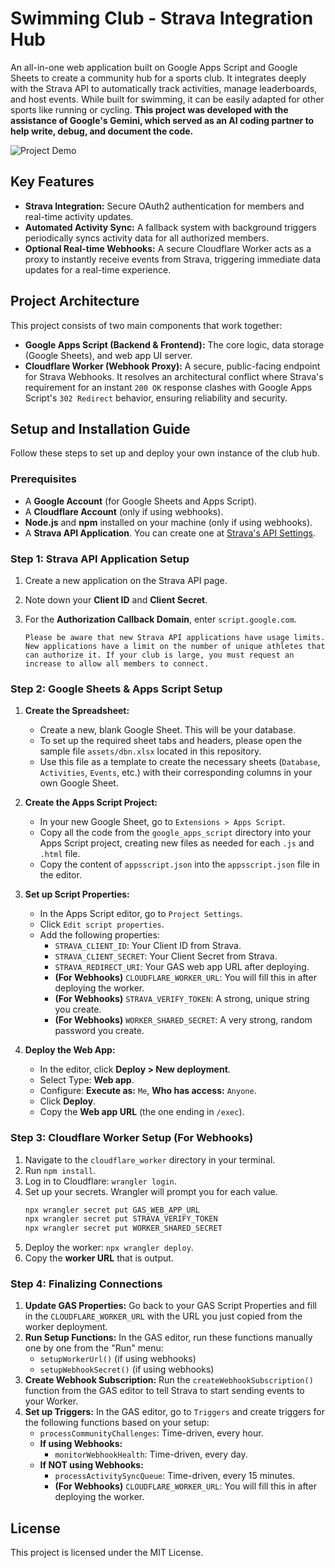 # Swimming Club - Strava Integration Hub

An all-in-one web application built on Google Apps Script and Google Sheets to create a community hub for a sports club. It integrates deeply with the Strava API to automatically track activities, manage leaderboards, and host events. While built for swimming, it can be easily adapted for other sports like running or cycling. **This project was developed with the assistance of Google's Gemini, which served as an AI coding partner to help write, debug, and document the code.**


![Project Demo](./assets/project-demo.gif)


## Key Features

- **Strava Integration:** Secure OAuth2 authentication for members and real-time activity updates.
- **Automated Activity Sync:** A fallback system with background triggers periodically syncs activity data for all authorized members.
- **Optional Real-time Webhooks:** A secure Cloudflare Worker acts as a proxy to instantly receive events from Strava, triggering immediate data updates for a real-time experience.


## Project Architecture

This project consists of two main components that work together:

- **Google Apps Script (Backend & Frontend):** The core logic, data storage (Google Sheets), and web app UI server.
- **Cloudflare Worker (Webhook Proxy):** A secure, public-facing endpoint for Strava Webhooks. It resolves an architectural conflict where Strava's requirement for an instant `200 OK` response clashes with Google Apps Script's `302 Redirect` behavior, ensuring reliability and security.



## Setup and Installation Guide

Follow these steps to set up and deploy your own instance of the club hub.

### Prerequisites

* A **Google Account** (for Google Sheets and Apps Script).
* A **Cloudflare Account** (only if using webhooks).
* **Node.js** and **npm** installed on your machine (only if using webhooks).
* A **Strava API Application**. You can create one at [Strava's API Settings](https://www.strava.com/settings/api).

### Step 1: Strava API Application Setup



1.  Create a new application on the Strava API page.
2.  Note down your **Client ID** and **Client Secret**.
3.  For the **Authorization Callback Domain**, enter `script.google.com`.

    ```
    Please be aware that new Strava API applications have usage limits. New applications have a limit on the number of unique athletes that can authorize it. If your club is large, you must request an increase to allow all members to connect.
    ```

### Step 2: Google Sheets & Apps Script Setup

1.  **Create the Spreadsheet:**
    * Create a new, blank Google Sheet. This will be your database.
    * To set up the required sheet tabs and headers, please open the sample file `assets/dbn.xlsx` located in this repository.
    * Use this file as a template to create the necessary sheets (`Database`, `Activities`, `Events`, etc.) with their corresponding columns in your own Google Sheet.


2.  **Create the Apps Script Project:**
    * In your new Google Sheet, go to `Extensions > Apps Script`.
    * Copy all the code from the `google_apps_script` directory into your Apps Script project, creating new files as needed for each `.js` and `.html` file.
    * Copy the content of `appsscript.json` into the `appsscript.json` file in the editor.

3.  **Set up Script Properties:**
    * In the Apps Script editor, go to `Project Settings`.
    * Click `Edit script properties`.
    * Add the following properties:
        * `STRAVA_CLIENT_ID`: Your Client ID from Strava.
        * `STRAVA_CLIENT_SECRET`: Your Client Secret from Strava.
        * `STRAVA_REDIRECT_URI`: Your GAS web app URL after deploying.
        * **(For Webhooks)** `CLOUDFLARE_WORKER_URL`: You will fill this in after deploying the worker.
        * **(For Webhooks)** `STRAVA_VERIFY_TOKEN`: A strong, unique string you create.
        * **(For Webhooks)** `WORKER_SHARED_SECRET`: A very strong, random password you create.

4.  **Deploy the Web App:**
    * In the editor, click **Deploy > New deployment**.
    * Select Type: **Web app**.
    * Configure: **Execute as:** `Me`, **Who has access:** `Anyone`.
    * Click **Deploy**.
    * Copy the **Web app URL** (the one ending in `/exec`).

### Step 3: Cloudflare Worker Setup (For Webhooks)

1.  Navigate to the `cloudflare_worker` directory in your terminal.
2.  Run `npm install`.
3.  Log in to Cloudflare: `wrangler login`.
4.  Set up your secrets. Wrangler will prompt you for each value.
    ```bash
    npx wrangler secret put GAS_WEB_APP_URL
    npx wrangler secret put STRAVA_VERIFY_TOKEN
    npx wrangler secret put WORKER_SHARED_SECRET
    ```
5.  Deploy the worker: `npx wrangler deploy`.
6.  Copy the **worker URL** that is output.

### Step 4: Finalizing Connections

1.  **Update GAS Properties:** Go back to your GAS Script Properties and fill in the `CLOUDFLARE_WORKER_URL` with the URL you just copied from the worker deployment.
2.  **Run Setup Functions:** In the GAS editor, run these functions manually one by one from the "Run" menu:
    * `setupWorkerUrl()` (if using webhooks)
    * `setupWebhookSecret()` (if using webhooks)
3.  **Create Webhook Subscription:** Run the `createWebhookSubscription()` function from the GAS editor to tell Strava to start sending events to your Worker.
4.  **Set up Triggers:** In the GAS editor, go to `Triggers` and create triggers for the following functions based on your setup:
    * `processCommunityChallenges`: Time-driven, every hour.
    * **If using Webhooks:**
        * `monitorWebhookHealth`: Time-driven, every day.
    * **If NOT using Webhooks:**
        * `processActivitySyncQueue`: Time-driven, every 15 minutes.
        * **(For Webhooks)** `CLOUDFLARE_WORKER_URL`: You will fill this in after deploying the worker.


## License

This project is licensed under the MIT License.